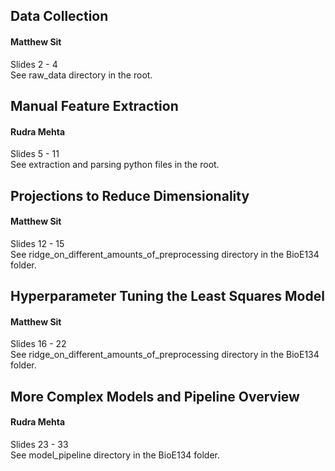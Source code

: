 ## Data Collection
#### Matthew Sit
Slides 2 - 4  
See raw\_data directory in the root.

## Manual Feature Extraction
#### Rudra Mehta
Slides 5 - 11  
See extraction and parsing python files in the root.

## Projections to Reduce Dimensionality
#### Matthew Sit
Slides 12 - 15  
See ridge\_on\_different\_amounts\_of\_preprocessing directory in the BioE134 folder.

## Hyperparameter Tuning the Least Squares Model
#### Matthew Sit
Slides 16 - 22  
See ridge\_on\_different\_amounts\_of\_preprocessing directory in the BioE134 folder.

## More Complex Models and Pipeline Overview
#### Rudra Mehta
Slides 23 - 33  
See model\_pipeline directory in the BioE134 folder.
